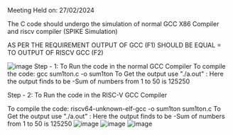 Meeting Held on: 27/02/2024

The C code should undergo the simulation of normal GCC X86 Compiler and riscv compiler (SPIKE Simulation)

AS PER THE REQUIREMENT OUTPUT OF GCC (F1) SHOULD BE EQUAL = TO OUTPUT OF RISCV GCC (F2)

![image](https://github.com/IndhumathiMadival/VSDSquadron/assets/160833467/03175531-ce8e-4aa3-919e-18abc0818818)
Step - 1: To Run the code in the normal GCC Compiler To compile the code: gcc sum1ton.c -o sum1ton To Get the output use "./a.out" : Here the output finds to be -Sum of numbers from 1 to 50 is 125250

Step - 2: To Run the code in the RISC-V GCC Compiler

To compile the code: riscv64-unknown-elf-gcc -o sum1ton sum1ton.c To Get the output use "./a.out" : Here the output finds to be -Sum of numbers from 1 to 50 is 125250
![image](https://github.com/IndhumathiMadival/VSDSquadron/assets/160833467/d2d09db1-000d-4881-94f2-eea4bc97d6fb)
![image](https://github.com/IndhumathiMadival/VSDSquadron/assets/160833467/4831bde7-5b2e-4a4e-9074-570f30ce6fdd)
![image](https://github.com/IndhumathiMadival/VSDSquadron/assets/160833467/066c85e2-aee4-4a2c-9558-73f0bedb9179)

